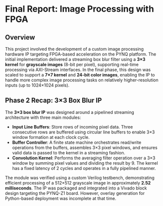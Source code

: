 # Final Report: Image Processing with FPGA

## Overview
This project involved the development of a custom image processing hardware IP targeting FPGA-based acceleration on the PYNQ platform. The initial implementation delivered a streaming box blur filter using a **3×3 kernel** for **grayscale images** (8-bit per pixel), supporting real-time processing via AXI-Stream interfaces. In the final phase, this design was scaled to support a **7×7 kernel** and **24-bit color images**, enabling the IP to handle more complex image processing tasks on relatively higher-resolution inputs (up to 1024×1024 pixels).

## Phase 2 Recap: 3×3 Box Blur IP
The **3×3 box blur IP** was designed around a pipelined streaming architecture with three main modules:

- **Input Line Buffers**: Store rows of incoming pixel data. Three consecutive rows are buffered using circular line buffers to enable 3×3 window formation at each clock cycle.
- **Buffer Controller**: A finite state machine orchestrates read/write operations from the buffers, assembles 3×3 pixel windows, and ensures valid data is passed to the kernel in a streaming fashion.
- **Convolution Kernel**: Performs the averaging filter operation over a 3×3 window by summing pixel values and dividing the result by 9. The kernel has a fixed latency of 2 cycles and operates in a fully pipelined manner.

The module was verified using a custom Verilog testbench, demonstrating efficient processing of a 512×512 grayscale image in approximately **2.52 milliseconds**. The IP was packaged and integrated into a Vivado block design targeting the PYNQ-Z1 board. However, overlay generation for Python-based deployment was incomplete at that time.
